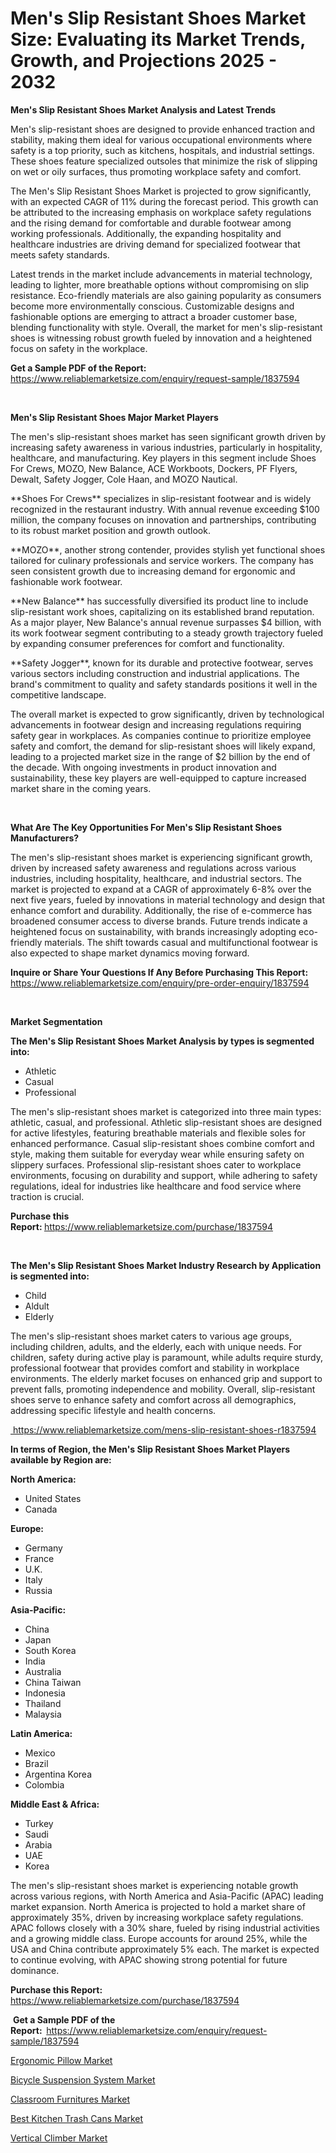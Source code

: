 <p><h1>Men's Slip Resistant Shoes Market Size: Evaluating its Market Trends, Growth, and Projections 2025 - 2032</h1></p><p><strong>Men's Slip Resistant Shoes Market Analysis and Latest Trends</strong></p>
<p><p>Men's slip-resistant shoes are designed to provide enhanced traction and stability, making them ideal for various occupational environments where safety is a top priority, such as kitchens, hospitals, and industrial settings. These shoes feature specialized outsoles that minimize the risk of slipping on wet or oily surfaces, thus promoting workplace safety and comfort.</p><p>The Men's Slip Resistant Shoes Market is projected to grow significantly, with an expected CAGR of 11% during the forecast period. This growth can be attributed to the increasing emphasis on workplace safety regulations and the rising demand for comfortable and durable footwear among working professionals. Additionally, the expanding hospitality and healthcare industries are driving demand for specialized footwear that meets safety standards.</p><p>Latest trends in the market include advancements in material technology, leading to lighter, more breathable options without compromising on slip resistance. Eco-friendly materials are also gaining popularity as consumers become more environmentally conscious. Customizable designs and fashionable options are emerging to attract a broader customer base, blending functionality with style. Overall, the market for men's slip-resistant shoes is witnessing robust growth fueled by innovation and a heightened focus on safety in the workplace.</p></p>
<p><strong>Get a Sample PDF of the Report:&nbsp;</strong> <a href="https://www.reliablemarketsize.com/enquiry/request-sample/1837594?utm_campaign=1143&utm_medium=2&utm_source=Github&utm_content=ia&utm_term=04042025&utm_id=mens-slip-resistant-shoes">https://www.reliablemarketsize.com/enquiry/request-sample/1837594</a></p>
<p>&nbsp;</p>
<p><strong>Men's Slip Resistant Shoes Major Market Players</strong></p>
<p><p>The men's slip-resistant shoes market has seen significant growth driven by increasing safety awareness in various industries, particularly in hospitality, healthcare, and manufacturing. Key players in this segment include Shoes For Crews, MOZO, New Balance, ACE Workboots, Dockers, PF Flyers, Dewalt, Safety Jogger, Cole Haan, and MOZO Nautical.</p><p>**Shoes For Crews** specializes in slip-resistant footwear and is widely recognized in the restaurant industry. With annual revenue exceeding $100 million, the company focuses on innovation and partnerships, contributing to its robust market position and growth outlook.</p><p>**MOZO**, another strong contender, provides stylish yet functional shoes tailored for culinary professionals and service workers. The company has seen consistent growth due to increasing demand for ergonomic and fashionable work footwear.</p><p>**New Balance** has successfully diversified its product line to include slip-resistant work shoes, capitalizing on its established brand reputation. As a major player, New Balance's annual revenue surpasses $4 billion, with its work footwear segment contributing to a steady growth trajectory fueled by expanding consumer preferences for comfort and functionality.</p><p>**Safety Jogger**, known for its durable and protective footwear, serves various sectors including construction and industrial applications. The brand's commitment to quality and safety standards positions it well in the competitive landscape.</p><p>The overall market is expected to grow significantly, driven by technological advancements in footwear design and increasing regulations requiring safety gear in workplaces. As companies continue to prioritize employee safety and comfort, the demand for slip-resistant shoes will likely expand, leading to a projected market size in the range of $2 billion by the end of the decade. With ongoing investments in product innovation and sustainability, these key players are well-equipped to capture increased market share in the coming years.</p></p>
<p>&nbsp;</p>
<p><strong>What Are The Key Opportunities For Men's Slip Resistant Shoes Manufacturers?</strong></p>
<p><p>The men's slip-resistant shoes market is experiencing significant growth, driven by increased safety awareness and regulations across various industries, including hospitality, healthcare, and industrial sectors. The market is projected to expand at a CAGR of approximately 6-8% over the next five years, fueled by innovations in material technology and design that enhance comfort and durability. Additionally, the rise of e-commerce has broadened consumer access to diverse brands. Future trends indicate a heightened focus on sustainability, with brands increasingly adopting eco-friendly materials. The shift towards casual and multifunctional footwear is also expected to shape market dynamics moving forward.</p></p>
<p><strong>Inquire or Share Your Questions If Any Before Purchasing This Report:</strong> <a href="https://www.reliablemarketsize.com/enquiry/pre-order-enquiry/1837594?utm_campaign=1143&utm_medium=2&utm_source=Github&utm_content=ia&utm_term=04042025&utm_id=mens-slip-resistant-shoes">https://www.reliablemarketsize.com/enquiry/pre-order-enquiry/1837594</a></p>
<p>&nbsp;</p>
<p><strong>Market Segmentation</strong></p>
<p><strong>The Men's Slip Resistant Shoes Market Analysis by types is segmented into:</strong></p>
<p><ul><li>Athletic</li><li>Casual</li><li>Professional</li></ul></p>
<p><p>The men's slip-resistant shoes market is categorized into three main types: athletic, casual, and professional. Athletic slip-resistant shoes are designed for active lifestyles, featuring breathable materials and flexible soles for enhanced performance. Casual slip-resistant shoes combine comfort and style, making them suitable for everyday wear while ensuring safety on slippery surfaces. Professional slip-resistant shoes cater to workplace environments, focusing on durability and support, while adhering to safety regulations, ideal for industries like healthcare and food service where traction is crucial.</p></p>
<p><strong>Purchase this Report:&nbsp;</strong><a href="https://www.reliablemarketsize.com/purchase/1837594?utm_campaign=1143&utm_medium=2&utm_source=Github&utm_content=ia&utm_term=04042025&utm_id=mens-slip-resistant-shoes">https://www.reliablemarketsize.com/purchase/1837594</a></p>
<p>&nbsp;</p>
<p><strong>The Men's Slip Resistant Shoes Market Industry Research by Application is segmented into:</strong></p>
<p><ul><li>Child</li><li>Aldult</li><li>Elderly</li></ul></p>
<p><p>The men's slip-resistant shoes market caters to various age groups, including children, adults, and the elderly, each with unique needs. For children, safety during active play is paramount, while adults require sturdy, professional footwear that provides comfort and stability in workplace environments. The elderly market focuses on enhanced grip and support to prevent falls, promoting independence and mobility. Overall, slip-resistant shoes serve to enhance safety and comfort across all demographics, addressing specific lifestyle and health concerns.</p></p>
<p><a href="https://www.reliablemarketsize.com/mens-slip-resistant-shoes-r1837594?utm_campaign=1143&utm_medium=2&utm_source=Github&utm_content=ia&utm_term=04042025&utm_id=mens-slip-resistant-shoes">&nbsp;https://www.reliablemarketsize.com/mens-slip-resistant-shoes-r1837594</a></p>
<p><strong>In terms of Region, the Men's Slip Resistant Shoes Market Players available by Region are:</strong></p>
<p>
    <p> <strong> North America: </strong>
        <ul>
            <li>United States</li>
            <li>Canada</li>
        </ul>
        </p> 
    <p> <strong> Europe: </strong>
        <ul>
            <li>Germany</li>
            <li>France</li>
            <li>U.K.</li>
            <li>Italy</li>
            <li>Russia</li>
        </ul>
        </p> 
    <p> <strong> Asia-Pacific: </strong>
        <ul>
            <li>China</li>
            <li>Japan</li>
            <li>South Korea</li>
            <li>India</li>
            <li>Australia</li>
            <li>China Taiwan</li>
            <li>Indonesia</li>
            <li>Thailand</li>
            <li>Malaysia</li>
        </ul>
        </p> 
    <p> <strong> Latin America: </strong>
        <ul>
            <li>Mexico</li>
            <li>Brazil</li>
            <li>Argentina Korea</li>
            <li>Colombia</li>
        </ul>
        </p> 
    <p> <strong> Middle East & Africa: </strong>
        <ul>
            <li>Turkey</li>
            <li>Saudi</li>
            <li>Arabia</li>
            <li>UAE</li>
            <li>Korea</li>
        </ul>
    </p>
    </p>
<p><p>The men's slip-resistant shoes market is experiencing notable growth across various regions, with North America and Asia-Pacific (APAC) leading market expansion. North America is projected to hold a market share of approximately 35%, driven by increasing workplace safety regulations. APAC follows closely with a 30% share, fueled by rising industrial activities and a growing middle class. Europe accounts for around 25%, while the USA and China contribute approximately 5% each. The market is expected to continue evolving, with APAC showing strong potential for future dominance.</p></p>
<p><strong>Purchase this Report: </strong><a href="https://www.reliablemarketsize.com/purchase/1837594?utm_campaign=1143&utm_medium=2&utm_source=Github&utm_content=ia&utm_term=04042025&utm_id=mens-slip-resistant-shoes">https://www.reliablemarketsize.com/purchase/1837594</a></p>
<p>&nbsp;<strong>Get a Sample PDF of the Report:&nbsp;&nbsp;</strong><a href="https://www.reliablemarketsize.com/enquiry/request-sample/1837594?utm_campaign=1143&utm_medium=2&utm_source=Github&utm_content=ia&utm_term=04042025&utm_id=mens-slip-resistant-shoes">https://www.reliablemarketsize.com/enquiry/request-sample/1837594</a></p>
<p><strong></strong></p>
<p><p><a href="https://github.com/aslinalirey9/Market-Research-Report-List-1/blob/main/ergonomic-pillow-market.md?utm_campaign=1143&utm_medium=2&utm_source=Github&utm_content=ia&utm_term=04042025&utm_id=mens-slip-resistant-shoes">Ergonomic Pillow Market</a></p><p><a href="https://github.com/arifasabeygb/Market-Research-Report-List-1/blob/main/bicycle-suspension-system-market.md?utm_campaign=1143&utm_medium=2&utm_source=Github&utm_content=ia&utm_term=04042025&utm_id=mens-slip-resistant-shoes">Bicycle Suspension System Market</a></p><p><a href="https://github.com/ocambdidarhz/Market-Research-Report-List-1/blob/main/classroom-furnitures-market.md?utm_campaign=1143&utm_medium=2&utm_source=Github&utm_content=ia&utm_term=04042025&utm_id=mens-slip-resistant-shoes">Classroom Furnitures Market</a></p><p><a href="https://github.com/ajegiobitsa/Market-Research-Report-List-1/blob/main/best-kitchen-trash-cans-market.md?utm_campaign=1143&utm_medium=2&utm_source=Github&utm_content=ia&utm_term=04042025&utm_id=mens-slip-resistant-shoes">Best Kitchen Trash Cans Market</a></p><p><a href="https://github.com/kaidaloeckf7/Market-Research-Report-List-1/blob/main/vertical-climber-market.md?utm_campaign=1143&utm_medium=2&utm_source=Github&utm_content=ia&utm_term=04042025&utm_id=mens-slip-resistant-shoes">Vertical Climber Market</a></p></p>
